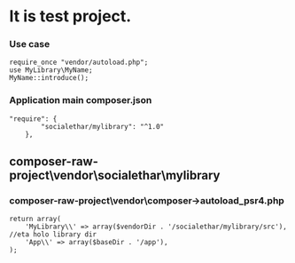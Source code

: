 # It is test project.

### Use case
```Use case
require_once "vendor/autoload.php";
use MyLibrary\MyName;
MyName::introduce();
```


### Application main composer.json
```Application composer.json
"require": {
        "socialethar/mylibrary": "^1.0"
    },
```
## composer-raw-project\vendor\socialethar\mylibrary
### composer-raw-project\vendor\composer->autoload_psr4.php
```
return array(
    'MyLibrary\\' => array($vendorDir . '/socialethar/mylibrary/src'), //eta holo library dir
    'App\\' => array($baseDir . '/app'),
);
```

